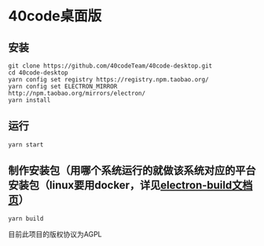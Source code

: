 # 40code桌面版
## 安装
```
git clone https://github.com/40codeTeam/40code-desktop.git
cd 40code-desktop
yarn config set registry https://registry.npm.taobao.org/
yarn config set ELECTRON_MIRROR http://npm.taobao.org/mirrors/electron/
yarn install
```
## 运行
```
yarn start
```
## 制作安装包（用哪个系统运行的就做该系统对应的平台安装包（linux要用docker，详见[electron-build文档页](https://www.electron.build/multi-platform-build)）
```
yarn build
```

目前此项目的版权协议为AGPL